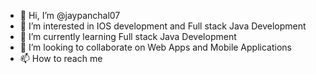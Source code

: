 - 👋 Hi, I’m @jaypanchal07
- 👀 I’m interested in IOS development and Full stack Java Development
- 🌱 I’m currently learning Full stack Java Development
- 💞️ I’m looking to collaborate on Web Apps and Mobile Applications
- 📫 How to reach me 

<!---
jaypanchal07/jaypanchal07 is a ✨ special ✨ repository because its `README.md` (this file) appears on your GitHub profile.
You can click the Preview link to take a look at your changes.
--->
